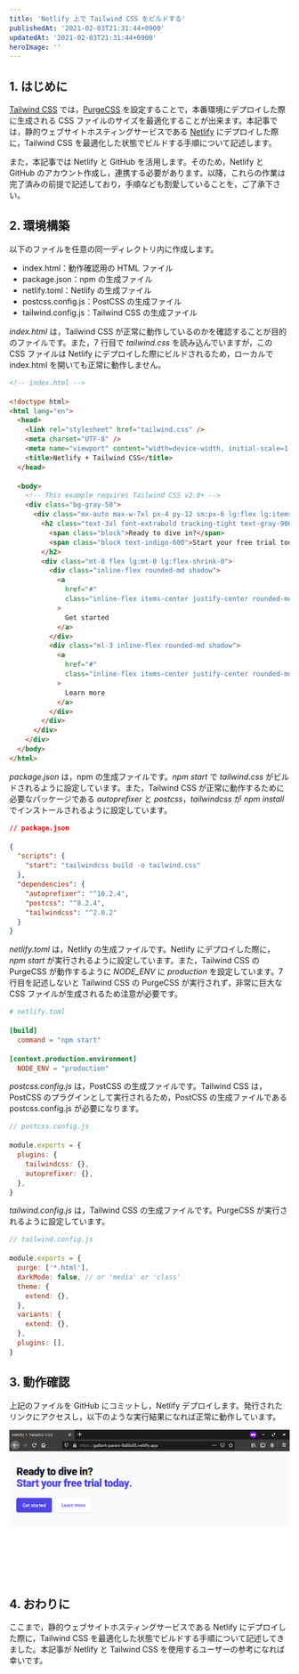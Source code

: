 ```yaml
---
title: 'Netlify 上で Tailwind CSS をビルドする'
publishedAt: '2021-02-03T21:31:44+0900'
updatedAt: '2021-02-03T21:31:44+0900'
heroImage: ''
---
```


## 1. はじめに

[Tailwind CSS](https://tailwindcss.com/) では，[PurgeCSS](https://tailwindcss.com/docs/optimizing-for-production#purge-css-options) を設定することで，本番環境にデプロイした際に生成される CSS ファイルのサイズを最適化することが出来ます。本記事では，静的ウェブサイトホスティングサービスである [Netlify](https://www.netlify.com/) にデプロイした際に，Tailwind CSS を最適化した状態でビルドする手順について記述します。

また，本記事では Netlify と GitHub を活用します。そのため，Netlify と GitHub のアカウント作成し，連携する必要があります。以降，これらの作業は完了済みの前提で記述しており，手順なども割愛していることを，ご了承下さい。

## 2. 環境構築

以下のファイルを任意の同一ディレクトリ内に作成します。

- index.html：動作確認用の HTML ファイル
- package.json：npm の生成ファイル
- netlify.toml：Netlify の生成ファイル
- postcss.config.js：PostCSS の生成ファイル
- tailwind.config.js：Tailwind CSS の生成ファイル

_index.html_ は，Tailwind CSS が正常に動作しているのかを確認することが目的のファイルです。また，7 行目で _tailwind.css_ を読み込んでいますが，この CSS ファイルは Netlify にデプロイした際にビルドされるため，ローカルで index.html を開いても正常に動作しません。

```html {linenos=table,hl_lines=[7]}
<!-- index.html -->

<!doctype html>
<html lang="en">
  <head>
    <link rel="stylesheet" href="tailwind.css" />
    <meta charset="UTF-8" />
    <meta name="viewport" content="width=device-width, initial-scale=1.0" />
    <title>Netlify + Tailwind CSS</title>
  </head>

  <body>
    <!-- This example requires Tailwind CSS v2.0+ -->
    <div class="bg-gray-50">
      <div class="mx-auto max-w-7xl px-4 py-12 sm:px-6 lg:flex lg:items-center lg:justify-between lg:px-8 lg:py-16">
        <h2 class="text-3xl font-extrabold tracking-tight text-gray-900 sm:text-4xl">
          <span class="block">Ready to dive in?</span>
          <span class="block text-indigo-600">Start your free trial today.</span>
        </h2>
        <div class="mt-8 flex lg:mt-0 lg:flex-shrink-0">
          <div class="inline-flex rounded-md shadow">
            <a
              href="#"
              class="inline-flex items-center justify-center rounded-md border border-transparent bg-indigo-600 px-5 py-3 text-base font-medium text-white hover:bg-indigo-700"
            >
              Get started
            </a>
          </div>
          <div class="ml-3 inline-flex rounded-md shadow">
            <a
              href="#"
              class="inline-flex items-center justify-center rounded-md border border-transparent bg-white px-5 py-3 text-base font-medium text-indigo-600 hover:bg-indigo-50"
            >
              Learn more
            </a>
          </div>
        </div>
      </div>
    </div>
  </body>
</html>
```

_package.json_ は，npm の生成ファイルです。_npm start_ で _tailwind.css_ がビルドされるように設定しています。また，Tailwind CSS が正常に動作するために必要なパッケージである _autoprefixer_ と _postcss_，_tailwindcss_ が _npm install_ でインストールされるように設定しています。

```json
// package.json

{
  "scripts": {
    "start": "tailwindcss build -o tailwind.css"
  },
  "dependencies": {
    "autoprefixer": "^10.2.4",
    "postcss": "^8.2.4",
    "tailwindcss": "^2.0.2"
  }
}
```

_netlify.toml_ は，Netlify の生成ファイルです。Netlify にデプロイした際に，_npm start_ が実行されるように設定しています。また，Tailwind CSS の PurgeCSS が動作するように _NODE_ENV_ に _production_ を設定しています。7 行目を記述しないと Tailwind CSS の PurgeCSS が実行されず，非常に巨大な CSS ファイルが生成されるため注意が必要です。

```toml {linenos=table}
# netlify.toml

[build]
  command = "npm start"

[context.production.environment]
  NODE_ENV = "production"
```

_postcss.config.js_ は，PostCSS の生成ファイルです。Tailwind CSS は，PostCSS のプラグインとして実行されるため，PostCSS の生成ファイルである postcss.config.js が必要になります。

```js
// postcss.config.js

module.exports = {
  plugins: {
    tailwindcss: {},
    autoprefixer: {},
  },
}
```

_tailwind.config.js_ は，Tailwind CSS の生成ファイルです。PurgeCSS が実行されるように設定しています。

```js {linenos=table,hl_lines=[5]}
// tailwind.config.js

module.exports = {
  purge: ['*.html'],
  darkMode: false, // or 'media' or 'class'
  theme: {
    extend: {},
  },
  variants: {
    extend: {},
  },
  plugins: [],
}
```

## 3. 動作確認

上記のファイルを GitHub にコミットし，Netlify デプロイします。発行されたリンクにアクセスし，以下のような実行結果になれば正常に動作しています。

![実行結果](68695001ad4a3ace6aff99b9fbcb451b.png)

## 4. おわりに

ここまで，静的ウェブサイトホスティングサービスである Netlify にデプロイした際に，Tailwind CSS を最適化した状態でビルドする手順について記述してきました。本記事が Netlify と Tailwind CSS を使用するユーザーの参考になれば幸いです。
